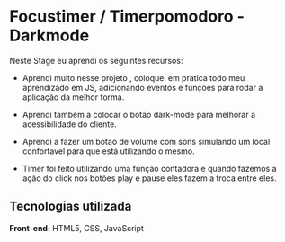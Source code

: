 
# Focustimer / Timerpomodoro - Darkmode

Neste Stage eu aprendi os seguintes recursos:



- Aprendi muito nesse projeto , coloquei em pratica todo meu aprendizado em JS, adicionando eventos e funções para rodar a aplicação da melhor forma.

- Aprendi também a colocar o botâo dark-mode para melhorar a acessibilidade do cliente.

- Aprendi a fazer um botao de volume com sons simulando um local confortavel para que está utilizando o mesmo.

- Timer foi feito utilizando uma função contadora e quando fazemos a ação do click nos botões play e pause eles fazem a troca entre eles.


## Tecnologias utilizada

**Front-end:** HTML5, CSS, JavaScript



